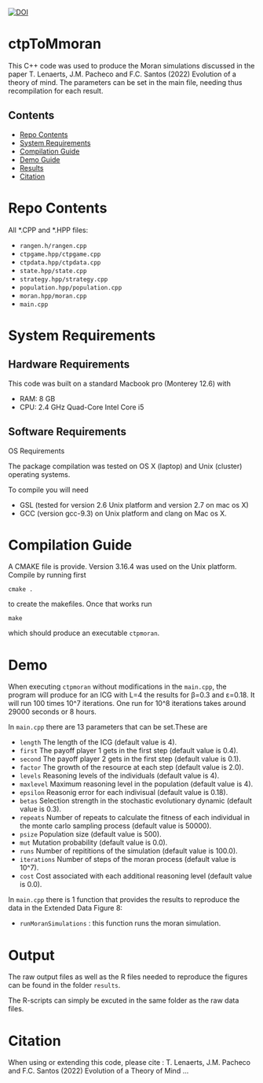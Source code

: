 [![DOI](https://zenodo.org/badge/559573606.svg)](https://zenodo.org/doi/10.5281/zenodo.10230224)

# ctpToMmoran

This C++ code was used to produce the Moran simulations discussed in the paper T. Lenaerts, J.M. Pacheco and F.C. Santos (2022) Evolution of a theory of mind. 
The parameters can be set in the main file, needing thus recompilation for each result.

## Contents

- [Repo Contents](#repo-contents)
- [System Requirements](#system-requirements)
- [Compilation Guide](#compilation-guide)
- [Demo Guide](#demo)
- [Results](#demo)
- [Citation](#citation)
# Repo Contents

All *.CPP and *.HPP files:
- `rangen.h/rangen.cpp`
- `ctpgame.hpp/ctpgame.cpp`
- `ctpdata.hpp/ctpdata.cpp`
- `state.hpp/state.cpp`
- `strategy.hpp/strategy.cpp`
- `population.hpp/population.cpp`
- `moran.hpp/moran.cpp`
- `main.cpp`

# System Requirements

## Hardware Requirements

This code was built on a standard Macbook pro (Monterey 12.6) with 
- RAM: 8 GB
- CPU: 2.4 GHz Quad-Core Intel Core i5

## Software Requirements

OS Requirements

The package compilation was tested on OS X (laptop) and Unix (cluster) operating systems. 

To compile you will need
- GSL (tested for version 2.6 Unix platform and version 2.7 on mac os X) 
- GCC (version gcc-9.3) on Unix platform and clang on Mac os X.

# Compilation Guide
A CMAKE file is provide. Version 3.16.4 was used on the Unix platform. 
Compile by running first
```
cmake .
```
 to create the makefiles.  Once that works run 
```
make
```
which should produce an executable `ctpmoran`. 


# Demo
When executing `ctpmoran` without modifications in the `main.cpp`, the program will produce for an ICG with L=4 the results for β=0.3 and ε=0.18. It will run 100 times 10^7 iterations. One run for 10^8 iterations takes around 29000 seconds or 8 hours.

In `main.cpp` there are 13 parameters that can be set.These are
- `length` The length of the ICG (default value is 4).
- `first` The payoff player 1 gets in the first step (default value is 0.4).
- `second` The payoff player 2 gets in the first step (default value is 0.1).
- `factor` The growth of the resource at each step (default value is 2.0).
- `levels` Reasoning levels of the individuals (default value is 4).
- `maxlevel` Maximum reasoning level in the population (default value is 4).
- `epsilon` Reasonig error for each indivisual (default value is 0.18).
- `betas` Selection strength in the stochastic evolutionary dynamic (default value is 0.3).
- `repeats` Number of repeats to calculate the fitness of each individual in the monte carlo sampling process (default value is 50000).
- `psize` Population size (default value is 500).
- `mut` Mutation probability (default value is 0.0).
- `runs` Number of repititions of the simulation (default value is 100.0).
- `iterations` Number of steps of the moran process (default value is 10^7).
- `cost` Cost associated with each additional reasoning level (default value is 0.0).


In `main.cpp` there is 1 function that provides the results  to reproduce the data in the Extended Data Figure 8:
- `runMoranSimulations` : this function runs the moran simulation. 

# Output 
The raw output files as well as the R files needed to reproduce the figures can be found in the folder `results`.

The R-scripts can simply be excuted in the same folder as the raw data files.

# Citation

When using or extending this code, please cite :
T. Lenaerts, J.M. Pacheco and F.C. Santos (2022) Evolution of a Theory of Mind ...

